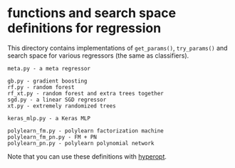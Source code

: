 functions and search space definitions for regression
=====================================================

This directory contains implementations of `get_params()`, `try_params()` and search space for various regressors (the same as classifiers).

	meta.py - a meta regressor

	gb.py - gradient boosting
	rf.py - random forest
	rf_xt.py - random forest and extra trees together
	sgd.py - a linear SGD regressor
	xt.py - extremely randomized trees	
	
	keras_mlp.py - a Keras MLP
	
	polylearn_fm.py - polylearn factorization machine
	polylearn_fm_pn.py - FM + PN
	polylearn_pn.py - polylearn polynomial network

	
Note that you can use these definitions with [hyperopt](https://github.com/hyperopt/hyperopt).	